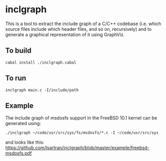 # inclgraph

This is a tool to extract the include graph of a C/C++ codebase (i.e. which source files include which header files, and so on, recursively) and to generate a graphical representation of it using GraphViz.

## To build

`cabal install ./inclgraph.cabal`

## To run

`inclgraph main.c -I/include/path`

## Example

The include graph of msdosfs support in the FreeBSD 10.1 kernel can be generated using:

`./inclgraph ~/code/usr/src/sys/fs/msdosfs/*.c -I ~/code/usr/src/sys`

and looks like this: https://github.com/lsartran/inclgraph/blob/master/example/freebsd-msdosfs.pdf
